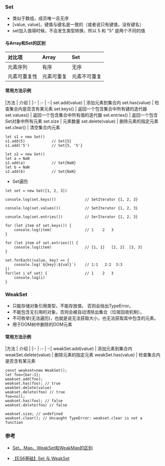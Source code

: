 ### Set

* 类似于数组，成员唯一且无序
* [value, value]，键值与键名是一致的（或者说只有键值，没有键名）
* set加入值得时候，不会发生类型转换，所以 5 和 "5" 是两个不同的值
#### 与Array和Set的区别
对比项 | Array | Set
|:-  | :- | :-|
元素序列 | 有序 | 无序
元素可重复性 | 元素可重复 | 元素不可重复

#### 常用方法示例
|方法 | 介绍 |
|:-  | :- | -:|
set.add(value) | 添加元素到集合内
set.has(value) | 检查集合内是否含有某元素
set.keys() | 返回一个包含集合中所有键的迭代器
set.values() | 返回一个包含集合中所有值的迭代器
set.entries() | 返回一个包含Set对象中所有元素
set.size | 元素数量
set.delete(value) | 删除元素的指定元素
set.clear() | 清空集合内元素

```
let s1 = new Set()
s1.add(5)            // Set{5}
s1.add('5')          // Set{5, '5'}

let s2 = new Set()
let a = NaN
s2.add(a)            // Set{NaN}
let b = NaN
s2.add(b)            // Set{NaN}

```
* Set遍历
```
let set = new Set([1, 2, 3])

console.log(set.keys())             // SetIterator {1, 2, 3}

console.log(set.values())           // SetIterator {1, 2, 3}

console.log(set.entries())          // SerIterator {1, 2, 3}

for (let item of set.keys()) {
    console.log(item)               // 1    2   3
}

for (let item of set.entries()) {
    console.log(item)               // [1, 1]   [2, 2]  [3, 3]
}

set.forEach((value, key) => {
    console.log(`${key}:${val}`)    // 1:1   2:2  3:3    
})
for(let i of set) {                 // 1    2   3
    console.log(i)                  
}
```

### WeakSet
* 只能存储对象引用类型，不能存放值， 否则会抛出TypeError。
* 不能包含无引用的对象，否则会被自动清除出集合（垃圾回收机制）。
* 不可枚举(无法遍历)，也就是说无法获取大小，也无法获取其中包含的元素。
* 用于DOM树中删除的DOM元素

#### 常用方法示例

|方法 | 介绍 |
|:-  | :- | -:|
weakSet.add(value) | 添加元素到集合内
weakSet.delete(value) | 删除元素的指定元素
weakSet.has(value) | 检查集合内是否含有某元素

```
const weakset=new WeakSet();
let foo={bar:1};
weakset.add(foo);
weakset.has(foo); // true
weakSet.delete(value)
weakset.delete(foo) // true
foo=null;
weakset.has(foo); // false
weakset.delete(foo) // false

weakset.size; // undefined 
weakset.clear(); // Uncaught TypeError: weakset.clear is not a function
```

### 参考
* [Set、Map、WeakSet和WeakMap的区别](https://www.jianshu.com/p/4efa7675834c)

* [【ES6基础】Set 与 WeakSet](https://mp.weixin.qq.com/s?__biz=MjM5MjU2NDk0Nw==&mid=2247484091&idx=1&sn=0cc25a65f9d4fed51f0f08198aecd375&chksm=a6a5110791d29811ab64302631a5df038c42843cfaefd5157155b6a3f0028b6c828c245c4a2a&scene=21#wechat_redirect)